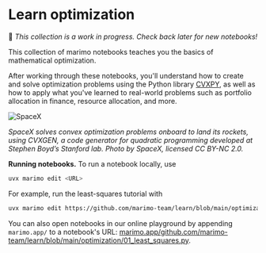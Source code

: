 # Learn optimization

🚧 _This collection is a work in progress. Check back later for new notebooks!_

This collection of marimo notebooks teaches you the basics of mathematical
optimization.

After working through these notebooks, you'll understand how to create
and solve optimization problems using the Python library
[CVXPY](https://github.com/cvxpy/cvxpy), as well as how to apply what you've
learned to real-world problems such as portfolio allocation in finance,
resource allocation, and more.

![SpaceX](https://www.debugmind.com/wp-content/uploads/2020/01/spacex-1.jpg)

_SpaceX solves convex optimization problems onboard to land its rockets, using CVXGEN, a code generator for quadratic programming developed at Stephen Boyd’s Stanford lab. Photo by SpaceX, licensed CC BY-NC 2.0._

**Running notebooks.** To run a notebook locally, use

```bash
uvx marimo edit <URL>
```

For example, run the least-squares tutorial with

```bash
uvx marimo edit https://github.com/marimo-team/learn/blob/main/optimization/01_least_squares.py
```

You can also open notebooks in our online playground by appending `marimo.app/`
to a notebook's URL: [marimo.app/github.com/marimo-team/learn/blob/main/optimization/01_least_squares.py](https://marimo.app/https://github.com/marimo-team/learn/blob/main/optimization/01_least_squares.py).
